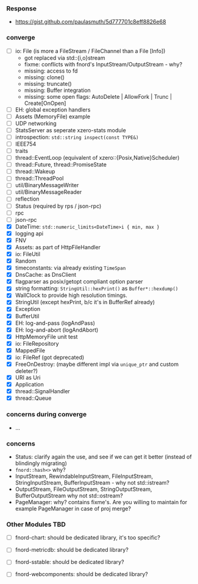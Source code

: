  
### Response

- https://gist.github.com/paulasmuth/5d777701c8eff8826e68

### converge

- [ ] io: File (is more a FileStream / FileChannel than a File [Info])
  - got replaced via std::{i,o}stream
  - fixme: conflicts with fnord's InputStream/OutputStream - why?
  - missing: access to fd
  - missing: clone()
  - missing: truncate()
  - missing: Buffer integration
  - missing: some open flags: AutoDelete | AllowFork | Trunc | Create[OnOpen]
- [ ] EH: global exception handlers
- [ ] Assets (MemoryFile) example
- [ ] UDP networking
- [ ] StatsServer as seperate xzero-stats module
- [ ] introspection: `std::string inspect(const TYPE&)`
- [ ] IEEE754
- [ ] traits
- [ ] thread::EventLoop (equivalent of xzero::{Posix,Native}Scheduler)
- [ ] thread::Future, thread::PromiseState
- [ ] thread::Wakeup
- [ ] thread::ThreadPool
- [ ] util/BinaryMessageWriter
- [ ] util/BinaryMessageReader
- [ ] reflection
- [ ] Status (required by rps / json-rpc)
- [ ] rpc
- [ ] json-rpc
- [x] DateTime: `std::numeric_limits<DateTime>i { min, max }`
- [x] logging api
- [x] FNV
- [x] Assets: as part of HttpFileHandler
- [x] io: FileUtil
- [x] Random
- [x] timeconstants: via already existing `TimeSpan`
- [x] DnsCache: as DnsClient
- [x] flagparser as posix/getopt compliant option parser
- [x] string formatting: `StringUtil::hexPrint()` as `Buffer*::hexdump()`
- [x] WallClock to provide high resolution timings.
- [x] StringUtil (except hexPrint, b/c it's in BufferRef already)
- [x] Exception
- [x] BufferUtil
- [x] EH: log-and-pass (logAndPass)
- [x] EH: log-and-abort (logAndAbort)
- [x] HttpMemoryFile unit test
- [x] io: FileRepository
- [x] MappedFile
- [x] io: FileRef (got deprecated)
- [x] FreeOnDestroy: (maybe different impl via `unique_ptr` and custom deleter?)
- [x] URI as Uri
- [x] Application
- [x] thread::SignalHandler
- [x] thread::Queue

### concerns during converge

- ...

### concerns

- Status: clarify again the use, and see if we can get it better (instead of
    blindingly migrating)
- `fnord::hash<>` why?
- InputStream, RewindableInputStream, FileInputStream, StringInputStream,
  BufferInputStream - why not std::istream?
- OutputStream, FileOutputStream, StringOutputStream, BufferOutputStream
  why not std::ostream?
- PageManager: why? contains fixme's.
  Are you willing to maintain for example PageManager in case of proj merge?

### Other Modules TBD

- [ ] fnord-chart: should be dedicated library, it's too specific?
- [ ] fnord-metricdb: should be dedicated library?
- [ ] fnord-sstable: should be dedicated library?
- [ ] fnord-webcomponents: should be dedicated library?

